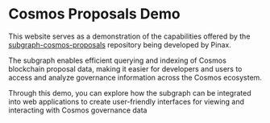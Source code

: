 # Cosmos Proposals Demo

This website serves as a demonstration of the capabilities offered by the [subgraph-cosmos-proposals](https://github.com/pinax-network/subgraph-cosmos-proposals/) repository being developed by Pinax.

The subgraph enables efficient querying and indexing of Cosmos blockchain proposal data, making it easier for developers and users to access and analyze governance information across the Cosmos ecosystem.

Through this demo, you can explore how the subgraph can be integrated into web applications to create user-friendly interfaces for viewing and interacting with Cosmos governance data
